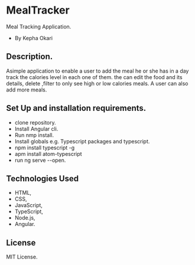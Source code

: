 # MealTracker

Meal Tracking Application.
* By Kepha Okari

## Description.

Asimple application to enable a user to add the meal he or she has in a day track the calories level in each one of them. the can edit the food and its details, delete ,filter to only see high or low calories meals. A user can also add more meals.

## Set Up and installation requirements.

* clone repository.
* Install Angular cli.
* Run nmp install.
* Install globals e.g. Typescript packages and typescript.
* npm install typescript -g
* apm install atom-typescript
* run ng serve --open.

## Technologies Used
* HTML,
* CSS,
* JavaScript,
* TypeScript,
* Node.js,
* Angular.

## License

MIT License.
